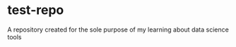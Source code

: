 test-repo
=========

A repository created for the sole purpose of my learning about data science tools
